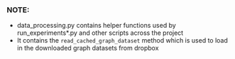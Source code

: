 ### NOTE:
- data_processing.py contains helper functions used by run_experiments*.py and other scripts across the project
- It contains the `read_cached_graph_dataset` method which is used to load in the downloaded graph datasets from dropbox
